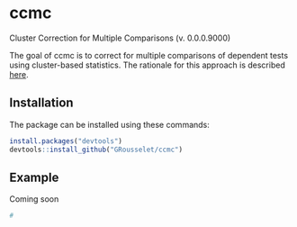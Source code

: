 
<!-- README.md is generated from README.Rmd. Please edit that file -->
ccmc
====

Cluster Correction for Multiple Comparisons (v. 0.0.0.9000)

The goal of ccmc is to correct for multiple comparisons of dependent tests using cluster-based statistics. The rationale for this approach is described [here](https://garstats.wordpress.com/2018/09/06/cluster/).

Installation
------------

The package can be installed using these commands:

``` r
install.packages("devtools")
devtools::install_github("GRousselet/ccmc")
```

Example
-------

Coming soon

``` r
#
```
